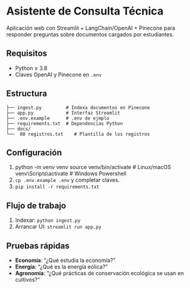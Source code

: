 # Asistente de Consulta Técnica

Aplicación web con Streamlit + LangChain/OpenAI + Pinecone para responder preguntas sobre documentos cargados por estudiantes.

## Requisitos
- Python ≥ 3.8
- Claves OpenAI y Pinecone en `.env`

## Estructura
```
├── ingest.py         # Indexa documentos en Pinecone
├── app.py            # Interfaz Streamlit
├── .env.example      # .env de ejmplo
├── requirements.txt  # Dependencias Python
├── docs/                
└──  80 registros.txt    # Plantilla de los registros
```

## Configuración
1. python -m venv venv
   source venv/bin/activate   # Linux/macOS
   venv\Scripts\activate    # Windows Powershell
2. `cp .env.example .env` y completar claves.
3. `pip install -r requirements.txt`

## Flujo de trabajo
1. Indexar:        `python ingest.py`
2. Arrancar UI:    `streamlit run app.py`

## Pruebas rápidas
- **Economía**: “¿Qué estudia la economía?”
- **Energía**: “¿Qué es la energía eólica?”
- **Agronomía**: “¿Qué prácticas de conservación ecológica se usan en cultivos?”

